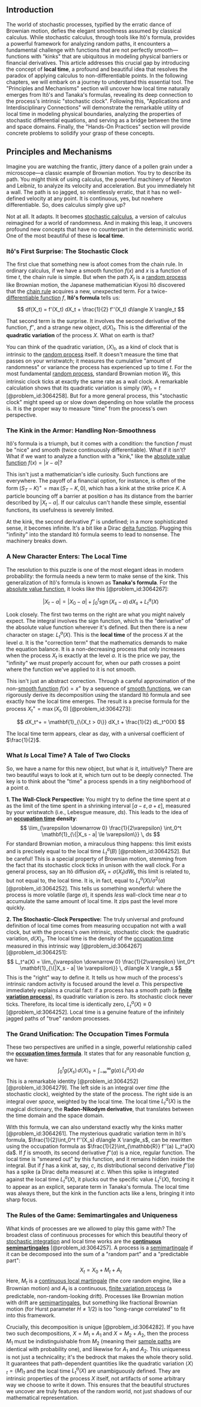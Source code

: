 ## Introduction
The world of stochastic processes, typified by the erratic dance of Brownian motion, defies the elegant smoothness assumed by classical calculus. While stochastic calculus, through tools like Itô's formula, provides a powerful framework for analyzing random paths, it encounters a fundamental challenge with functions that are not perfectly smooth—functions with "kinks" that are ubiquitous in modeling physical barriers or financial derivatives. This article addresses this crucial gap by introducing the concept of **local time**, a profound and beautiful idea that resolves the paradox of applying calculus to non-differentiable points. In the following chapters, we will embark on a journey to understand this essential tool. The "Principles and Mechanisms" section will uncover how local time naturally emerges from Itô's and Tanaka's formulas, revealing its deep connection to the process's intrinsic "stochastic clock". Following this, "Applications and Interdisciplinary Connections" will demonstrate the remarkable utility of local time in modeling physical boundaries, analyzing the properties of stochastic differential equations, and serving as a bridge between the time and space domains. Finally, the "Hands-On Practices" section will provide concrete problems to solidify your grasp of these concepts.

## Principles and Mechanisms

Imagine you are watching the frantic, jittery dance of a pollen grain under a microscope—a classic example of Brownian motion. You try to describe its path. You might think of using calculus, the powerful machinery of Newton and Leibniz, to analyze its velocity and acceleration. But you immediately hit a wall. The path is so jagged, so relentlessly erratic, that it has no well-defined velocity at any point. It is continuous, yes, but nowhere differentiable. So, does calculus simply give up?

Not at all. It adapts. It becomes [stochastic calculus](@article_id:143370), a version of calculus reimagined for a world of randomness. And in making this leap, it uncovers profound new concepts that have no counterpart in the deterministic world. One of the most beautiful of these is **local time**.

### Itô's First Surprise: The Stochastic Clock

The first clue that something new is afoot comes from the chain rule. In ordinary calculus, if we have a smooth function $f(x)$ and $x$ is a function of time $t$, the chain rule is simple. But when the path $X_t$ is a [random process](@article_id:269111) like Brownian motion, the Japanese mathematician Kiyosi Itô discovered that the [chain rule](@article_id:146928) acquires a new, unexpected term. For a twice-[differentiable function](@article_id:144096) $f$, **Itô's formula** tells us:

$$
df(X_t) = f'(X_t) dX_t + \frac{1}{2} f''(X_t) d\langle X \rangle_t
$$

That second term is the surprise. It involves the second derivative of the function, $f''$, and a strange new object, $d\langle X \rangle_t$. This is the differential of the **quadratic variation** of the process $X$. What on earth is that?

You can think of the quadratic variation, $\langle X \rangle_t$, as a kind of clock that is intrinsic to the [random process](@article_id:269111) itself. It doesn't measure the time that passes on your wristwatch; it measures the cumulative "amount of randomness" or variance the process has experienced up to time $t$. For the most fundamental [random process](@article_id:269111), standard Brownian motion $W_t$, this intrinsic clock ticks at exactly the same rate as a wall clock. A remarkable calculation shows that its quadratic variation is simply $\langle W \rangle_t = t$ [@problem_id:3064258]. But for a more general process, this "stochastic clock" might speed up or slow down depending on how volatile the process is. It is the proper way to measure "time" from the process's own perspective.

### The Kink in the Armor: Handling Non-Smoothness

Itô's formula is a triumph, but it comes with a condition: the function $f$ must be "nice" and smooth (twice continuously differentiable). What if it isn't? What if we want to analyze a function with a "kink," like the [absolute value function](@article_id:160112) $f(x) = |x-a|$?

This isn't just a mathematician's idle curiosity. Such functions are everywhere. The payoff of a financial option, for instance, is often of the form $(S_T - K)^+ = \max(S_T - K, 0)$, which has a kink at the strike price $K$. A particle bouncing off a barrier at position $a$ has its distance from the barrier described by $|X_t - a|$. If our calculus can't handle these simple, essential functions, its usefulness is severely limited.

At the kink, the second derivative $f''$ is undefined; in a more sophisticated sense, it becomes infinite. It's a bit like a Dirac [delta function](@article_id:272935). Plugging this "infinity" into the standard Itô formula seems to lead to nonsense. The machinery breaks down.

### A New Character Enters: The Local Time

The resolution to this puzzle is one of the most elegant ideas in modern probability: the formula needs a new term to make sense of the kink. This generalization of Itô's formula is known as **Tanaka's formula**. For the [absolute value function](@article_id:160112), it looks like this [@problem_id:3064267]:

$$
|X_t - a| = |X_0 - a| + \int_0^t \operatorname{sgn}(X_s - a) \, dX_s + L_t^a(X)
$$

Look closely. The first two terms on the right are what you might naively expect. The integral involves the sign function, which is the "derivative" of the absolute value function wherever it's defined. But then there is a new character on stage: $L_t^a(X)$. This is the **local time** of the process $X$ at the level $a$. It is the "correction term" that the mathematics demands to make the equation balance. It is a non-decreasing process that only increases when the process $X_t$ is exactly at the level $a$. It is the price we pay, the "infinity" we must properly account for, when our path crosses a point where the function we've applied to it is not smooth.

This isn't just an abstract correction. Through a careful approximation of the non-[smooth function](@article_id:157543) $f(x) = x^+$ by a sequence of [smooth functions](@article_id:138448), we can rigorously derive its decomposition using the standard Itô formula and see exactly how the local time emerges. The result is a precise formula for the process $X_t^+ = \max(X_t, 0)$ [@problem_id:3064273]:

$$
dX_t^+ = \mathbf{1}_{\{X_t > 0\}} dX_t + \frac{1}{2} dL_t^0(X)
$$

The local time term appears, clear as day, with a universal coefficient of $\frac{1}{2}$.

### What *Is* Local Time? A Tale of Two Clocks

So, we have a name for this new object, but what *is* it, intuitively? There are two beautiful ways to look at it, which turn out to be deeply connected. The key is to think about the "time" a process spends in a tiny neighborhood of a point $a$.

**1. The Wall-Clock Perspective:**
You might try to define the time spent at $a$ as the limit of the time spent in a shrinking interval $[a-\varepsilon, a+\varepsilon]$, measured by your wristwatch (i.e., Lebesgue measure, $ds$). This leads to the idea of an **[occupation time](@article_id:198886) density**:
$$ \lim_{\varepsilon \downarrow 0} \frac{1}{2\varepsilon} \int_0^t \mathbf{1}_{\{|X_s - a| \le \varepsilon\}} \, ds $$
For standard Brownian motion, a miraculous thing happens: this limit exists and is precisely equal to the local time $L_t^a(B)$ [@problem_id:3064252]. But be careful! This is a special property of Brownian motion, stemming from the fact that its stochastic clock ticks in unison with the wall clock. For a general process, say an Itô diffusion $dX_t = \sigma(X_t) dW_t$, this limit is related to, but not equal to, the local time. It is, in fact, equal to $L_t^a(X) / \sigma^2(a)$ [@problem_id:3064252]. This tells us something wonderful: where the process is more volatile (large $\sigma$), it spends *less* wall-clock time near $a$ to accumulate the same amount of local time. It zips past the level more quickly.

**2. The Stochastic-Clock Perspective:**
The truly universal and profound definition of local time comes from measuring occupation not with a wall clock, but with the process's own intrinsic, stochastic clock: the quadratic variation, $d\langle X \rangle_s$. The local time is the density of the [occupation time](@article_id:198886) measured in this intrinsic way [@problem_id:3064267] [@problem_id:3064251]:
$$
L_t^a(X) = \lim_{\varepsilon \downarrow 0} \frac{1}{2\varepsilon} \int_0^t \mathbf{1}_{\{|X_s - a| \le \varepsilon\}} \, d\langle X \rangle_s
$$
This is the "right" way to define it. It tells us how much of the process's intrinsic random activity is focused around the level $a$. This perspective immediately explains a crucial fact: if a process has a smooth path (a **[finite variation process](@article_id:635347)**), its quadratic variation is zero. Its stochastic clock never ticks. Therefore, its local time is identically zero, $L_t^a(X) \equiv 0$ [@problem_id:3064252]. Local time is a genuine feature of the infinitely jagged paths of "true" random processes.

### The Grand Unification: The Occupation Times Formula

These two perspectives are unified in a single, powerful relationship called the **[occupation times formula](@article_id:634103)**. It states that for any reasonable function $g$, we have:
$$
\int_0^t g(X_s) \, d\langle X \rangle_s = \int_{-\infty}^{\infty} g(a) \, L_t^a(X) \, da
$$
This is a remarkable identity [@problem_id:3064252] [@problem_id:3064279]. The left side is an integral over *time* (the stochastic clock), weighted by the state of the process. The right side is an integral over *space*, weighted by the local time. The local time $L_t^a(X)$ is the magical dictionary, the **Radon-Nikodym derivative**, that translates between the time domain and the space domain.

With this formula, we can also understand exactly why the kinks matter [@problem_id:3064261]. The mysterious quadratic variation term in Itô's formula, $\frac{1}{2}\int_0^t f''(X_s) d\langle X \rangle_s$, can be rewritten using the occupation formula as $\frac{1}{2}\int_{\mathbb{R}} f''(a) L_t^a(X) da$.
If $f$ is smooth, its second derivative $f''(a)$ is a nice, regular function. The local time is "smeared out" by this function, and it remains hidden inside the integral. But if $f$ has a kink at, say, $c$, its distributional second derivative $f''(a)$ has a spike (a Dirac delta measure) at $c$. When this spike is integrated against the local time $L_t^a(X)$, it plucks out the specific value $L_t^c(X)$, forcing it to appear as an explicit, separate term in Tanaka's formula. The local time was always there, but the kink in the function acts like a lens, bringing it into sharp focus.

### The Rules of the Game: Semimartingales and Uniqueness

What kinds of processes are we allowed to play this game with? The broadest class of continuous processes for which this beautiful theory of [stochastic integration](@article_id:197862) and local time works are the **[continuous semimartingales](@article_id:636415)** [@problem_id:3064257]. A process is a [semimartingale](@article_id:187944) if it can be decomposed into the sum of a "random part" and a "predictable part":
$$
X_t = X_0 + M_t + A_t
$$
Here, $M_t$ is a [continuous local martingale](@article_id:188427) (the core random engine, like a Brownian motion) and $A_t$ is a continuous, [finite variation process](@article_id:635347) (a predictable, non-random-looking drift). Processes like Brownian motion with drift are [semimartingales](@article_id:183996), but something like fractional Brownian motion (for Hurst parameter $H \neq 1/2$) is too "long-range correlated" to fit into this framework.

Crucially, this decomposition is unique [@problem_id:3064282]. If you have two such decompositions, $X=M_1+A_1$ and $X=M_2+A_2$, then the process $M_1$ must be indistinguishable from $M_2$ (meaning their [sample paths](@article_id:183873) are identical with probability one), and likewise for $A_1$ and $A_2$. This uniqueness is not just a technicality; it's the bedrock that makes the whole theory solid. It guarantees that path-dependent quantities like the quadratic variation $\langle X \rangle_t = \langle M \rangle_t$ and the local time $L_t^a(X)$ are unambiguously defined. They are intrinsic properties of the process $X$ itself, not artifacts of some arbitrary way we choose to write it down. This ensures that the beautiful structures we uncover are truly features of the random world, not just shadows of our mathematical representation.
